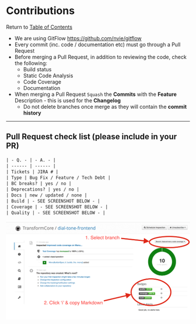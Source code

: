 # Contributions

Return to [Table of Contents](/README.md#table-of-contents)

* We are using GitFlow https://github.com/nvie/gitflow
* Every commit (inc. code / documentation etc) must go through a Pull Request
* Before merging a Pull Request, in addition to reviewing the code, check the following:
    * Build status
    * Static Code Analysis
    * Code Coverage
    * Documentation
* When merging a Pull Request `Squash` the **Commits** with the **Feature** Description - this is used for the **Changelog**  
    * Do not delete branches once merge as they will contain the **commit history**

---

## Pull Request check list (please include in your PR)

```
| - Q. - | - A. - |
| ------ | ------ |
| Tickets | JIRA # |
| Type | Bug Fix / Feature / Tech Debt |
| BC breaks? | yes / no |
| Deprecations? | yes / no |
| Docs | new / updated / none |
| Build | - SEE SCREENSHOT BELOW - |
| Coverage | - SEE SCREENSHOT BELOW - |
| Quality | - SEE SCREENSHOT BELOW - |
```

![MarkDown Badges](/doc/assets/contributing/badges.png "MarkDown Badges")
